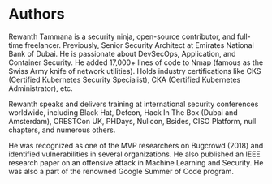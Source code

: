 # Authors

Rewanth Tammana is a security ninja, open-source contributor, and full-time freelancer. Previously, Senior Security Architect at Emirates National Bank of Dubai. He is passionate about DevSecOps, Application, and Container Security. He added 17,000+ lines of code to Nmap (famous as the Swiss Army knife of network utilities). Holds industry certifications like CKS (Certified Kubernetes Security Specialist), CKA (Certified Kubernetes Administrator), etc.

Rewanth speaks and delivers training at international security conferences worldwide, including Black Hat, Defcon, Hack In The Box (Dubai and Amsterdam), CRESTCon UK, PHDays, Nullcon, Bsides, CISO Platform, null chapters, and numerous others.

He was recognized as one of the MVP researchers on Bugcrowd (2018) and identified vulnerabilities in several organizations. He also published an IEEE research paper on an offensive attack in Machine Learning and Security. He was also a part of the renowned Google Summer of Code program.